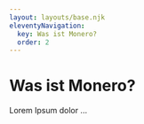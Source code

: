 ```yaml
---
layout: layouts/base.njk
eleventyNavigation:
  key: Was ist Monero?
  order: 2
---
```

# Was ist Monero?

Lorem Ipsum dolor ...
